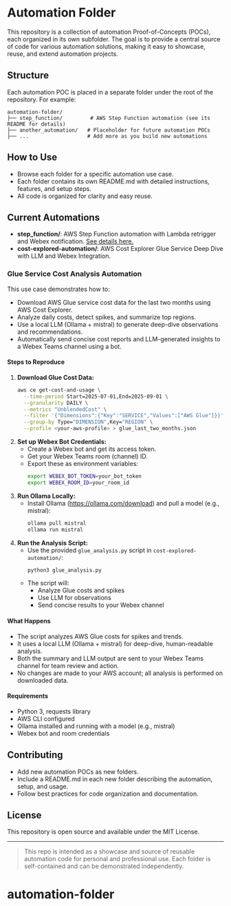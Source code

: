 # Automation Folder

This repository is a collection of automation Proof-of-Concepts (POCs), each organized in its own subfolder. The goal is to provide a central source of code for various automation solutions, making it easy to showcase, reuse, and extend automation projects.

## Structure
Each automation POC is placed in a separate folder under the root of the repository. For example:

```
automation-folder/
├── step_function/         # AWS Step Function automation (see its README for details)
├── another_automation/   # Placeholder for future automation POCs
├── ...                   # Add more as you build new automations
```

## How to Use
- Browse each folder for a specific automation use case.
- Each folder contains its own README.md with detailed instructions, features, and setup steps.
- All code is organized for clarity and easy reuse.

## Current Automations
- **step_function/**: AWS Step Function automation with Lambda retrigger and Webex notification. [See details here.](./step_function/README.md)
- **cost-explored-automation/**: AWS Cost Explorer Glue Service Deep Dive with LLM and Webex Integration.

### Glue Service Cost Analysis Automation
This use case demonstrates how to:
- Download AWS Glue service cost data for the last two months using AWS Cost Explorer.
- Analyze daily costs, detect spikes, and summarize top regions.
- Use a local LLM (Ollama + mistral) to generate deep-dive observations and recommendations.
- Automatically send concise cost reports and LLM-generated insights to a Webex Teams channel using a bot.

#### Steps to Reproduce
1. **Download Glue Cost Data:**
   ```sh
   aws ce get-cost-and-usage \
     --time-period Start=2025-07-01,End=2025-09-01 \
     --granularity DAILY \
     --metrics "UnblendedCost" \
     --filter '{"Dimensions":{"Key":"SERVICE","Values":["AWS Glue"]}}' \
     --group-by Type="DIMENSION",Key="REGION" \
     --profile <your-aws-profile> > glue_last_two_months.json
   ```
2. **Set up Webex Bot Credentials:**
   - Create a Webex bot and get its access token.
   - Get your Webex Teams room (channel) ID.
   - Export these as environment variables:
     ```sh
     export WEBEX_BOT_TOKEN=your_bot_token
     export WEBEX_ROOM_ID=your_room_id
     ```
3. **Run Ollama Locally:**
   - Install Ollama (https://ollama.com/download) and pull a model (e.g., mistral):
     ```sh
     ollama pull mistral
     ollama run mistral
     ```
4. **Run the Analysis Script:**
   - Use the provided `glue_analysis.py` script in `cost-explored-automation/`:
     ```sh
     python3 glue_analysis.py
     ```
   - The script will:
     - Analyze Glue costs and spikes
     - Use LLM for observations
     - Send concise results to your Webex channel

#### What Happens
- The script analyzes AWS Glue costs for spikes and trends.
- It uses a local LLM (Ollama + mistral) for deep-dive, human-readable analysis.
- Both the summary and LLM output are sent to your Webex Teams channel for team review and action.
- No changes are made to your AWS account; all analysis is performed on downloaded data.

#### Requirements
- Python 3, requests library
- AWS CLI configured
- Ollama installed and running with a model (e.g., mistral)
- Webex bot and room credentials

## Contributing
- Add new automation POCs as new folders.
- Include a README.md in each new folder describing the automation, setup, and usage.
- Follow best practices for code organization and documentation.

## License
This repository is open source and available under the MIT License.

---

> This repo is intended as a showcase and source of reusable automation code for personal and professional use. Each folder is self-contained and can be demonstrated independently.
# automation-folder
